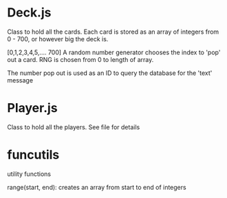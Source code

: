 # Deck.js 

Class to hold all the cards.
Each card is stored as an array of integers from 0 - 700, or however big the deck is.

[0,1,2,3,4,5,.... 700]
A random number generator chooses the index to 'pop' out a card. RNG is chosen from 0 to length of array.

The number pop out is used as an ID to query the database for the 'text' message


# Player.js 

Class to hold all the players. See file for details


# funcutils
utility functions

range(start, end):
creates an array from start to end of integers

